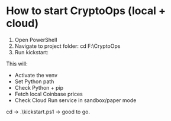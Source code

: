 # How to start CryptoOps (local + cloud)

1. Open PowerShell
2. Navigate to project folder:
    cd F:\CryptoOps
3. Run kickstart:


This will:
- Activate the venv
- Set Python path
- Check Python + pip
- Fetch local Coinbase prices
- Check Cloud Run service in sandbox/paper mode

cd → .\kickstart.ps1 → good to go.


